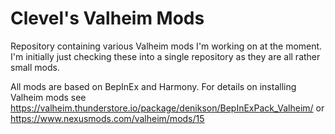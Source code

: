 # Clevel's Valheim Mods
Repository containing various Valheim mods I'm working on at the moment. I'm initially just checking these into a single repository as they are all rather small mods.

All mods are based on BepInEx and Harmony. For details on installing Valheim mods see https://valheim.thunderstore.io/package/denikson/BepInExPack_Valheim/ or https://www.nexusmods.com/valheim/mods/15
